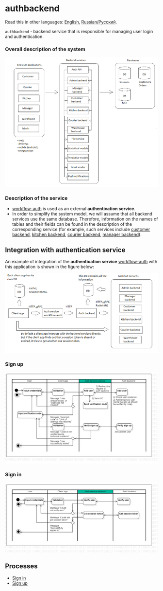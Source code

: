 # authbackend

Read this in other languages: [English](authbackend.md), [Russian/Русский](authbackend.ru.md). 

`authbackend` - backend service that is responsible for managing user login and authentication.

### Overall description of the system

![system_overall](../img/system_overall.png)

### Description of the service 

- [workflow-auth](https://github.com/alexeysp11/workflow-auth) is used as an external **authentication service**.
- In order to simplify the system model, we will assume that all backend services use the same database. Therefore, information on the names of tables and their fields can be found in the description of the corresponding service (for example, such services include [customer backend](customerbackend.md ), [kitchen backend](kitchenbackend.md), [courier backend](courierbackend.md), [manager backend](managerbackend.md)).
<!--
- This service writes / reads session tokens to the database and through the message broker notifies services in which the availability of tokens is critical about changes in the database related to tokens
-->

## Integration with authentication service  

An example of integration of the **authentication service** [workflow-auth](https://github.com/alexeysp11/workflow-auth) with this application is shown in the figure below:

![authentication](../img/authentication.png)

### Sign up

![flowchart-signup](https://github.com/alexeysp11/workflow-auth/raw/main/docs/img/flowchart-signup.png)

### Sign in

![flowchart-signin](https://github.com/alexeysp11/workflow-auth/raw/main/docs/img/flowchart-signin.png)

## Processes 

- [Sign in](../processes/auth/signin.md)
- [Sign up](../processes/customer/signup.md)
